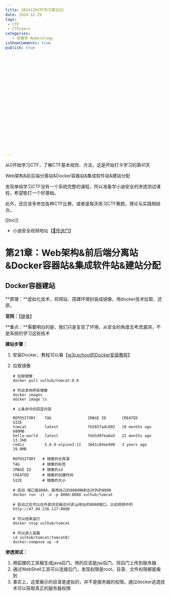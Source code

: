 ```yaml
---
title: 2024129CTF学习笔记25
date: 2024-12-29
tags:
 - CTF
 - CTFLearn
categories:
   - 命理学 Numerology
isShowComments: true
publish: true























---
```


<Boxx/>

从0开始学习CTF，了解CTF基本规则、方法，这是开始打卡学习的第41天

Web架构&前后端分离站&Docker容器站&集成软件站&建站分配

发现单纯学习CTF没有一个系统完整的课程，所以准备学小迪安全的渗透测试课程，希望能打一个好基础。

此外，还应该多参加各种CTF比赛，或者是每天练习CTF赛题，理论与实践相结合。

[[toc]]

- 小迪安全视频地址【[🔗传送门]([https://www.bilibili.com/video/BV123yAYMEwb/)】

<!-- more -->



# 第21章：Web架构&前后端分离站&Docker容器站&集成软件站&建站分配

## Docker容器建站

**原理：**虚拟化技术，将网站、搭建环境封装成镜像，用docker技术拉取、还原。

**官网：**【[链接](https://hub.docker.com/)】

**重点：**需要明白的是，我们只是复现了环境，从安全的角度去考虑漏洞，不是系统的学习这些技术

**建站步骤：**

1. 安装Docker，教程可以看【[w3cschool的Docker安装教程](https://www.w3cschool.cn/docker/)】

2. 拉取镜像

   ```shell
   # 拉取镜像
   docker pull vulhub/tomcat:8.0
   
   # 列出本地所有镜像
   docker images
   docker image ls
   
   # 上条命令的回显内容
   
   REPOSITORY    TAG                IMAGE ID       CREATED         SIZE
   tomcat        latest             fb5657adc892   19 months ago   680MB
   hello-world   latest             feb5d9fea6a5   22 months ago   13.3kB
   redis         5.0.9-alpine3.11   3661c84ee9d0   3 years ago     29.8MB
    
   REPOSITORY   # 镜像的仓库源
   TAG          # 镜像的标签
   IMAGE ID     # 镜像的id
   CREATED      # 镜像的创建时间
   SIZE         # 镜像的大小
   
   # 启动 端口是8080，是用自己的8080映射出对外的8080
   docker run -it -d -p 8080:8080 vulhub/tomcat
   
   # 启动之后可以在外部浏览器访问该ip地址的8080端口，比如视频中的
   http://47.94.236.117:8080
   
   # 可以结束运行
   docker stop vulhub/tomcat
   
   # 可以进入容器
   cd vulhub/tomcat/tomcat8/
   docker-compose up -d
   ```

**渗透测试：**

1. 用狐狸的工具箱生成java后门，用的应该是jsp后门，将后门上传到服务器
2. 通过WebShell工具可以连接后门，发现权限是root，目录、文件权限都能看到
3. 事实上，这里展示的目录是虚拟的，并不是服务器的权限。通过docker逃逸技术可以获取真正的服务器权限